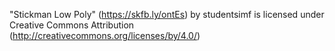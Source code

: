 "Stickman Low Poly" (https://skfb.ly/ontEs) by studentsimf
is licensed under Creative Commons Attribution
(http://creativecommons.org/licenses/by/4.0/)